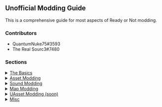 ## Unofficial Modding Guide

This is a comprehensive guide for most aspects of Ready or Not modding.  

### Contributors 
- QuantumNuke75#3593
- The Real Sourc3#7480

### Sections
<!--<details>
    <summary>
      <span><a href="https://quantumnuke75.github.io/Unofficial-Modding-Guide/faq.html">FAQ</a></span>
    </summary>
</details>-->

<details>
    <summary>
      <span><a href="https://quantumnuke75.github.io/Unofficial-Modding-Guide/thebasics.html">The Basics</a></span>
    </summary>
    <p style="margin-left:2%">  
        1. Extracting Game Files <br>
        2. Cooking Modifies Files <br>
        3. Creating a PAK File  <br>
        4. Mod Installation <br>
        5. Mod File Structure <br>
        6. File Formats <br>
        7. Example Mod <br>
        8. Debugging   <br>
    </p>
</details>

<details>
    <summary>
      <span><a href="https://quantumnuke75.github.io/Unofficial-Modding-Guide/asset_modding/assetmodding.html">Asset Modding</a></span>
    </summary>
    <p style="margin-left:2%">  
        1. Texture Replacement <br>
        2. Skeletal Mesh Replacement <br>
        3. Material Replacement   <br> 
    </p>
</details>

<details>
    <summary>
      <span><a href="https://quantumnuke75.github.io/Unofficial-Modding-Guide/sound_modding/soundmodding.html">Sound Modding</a></span>
    </summary>
    <p style="margin-left:2%">  
        1. Voiceover Modding <br>
        2. FMOD Modding   <br>  
    </p>
</details>

<details>
    <summary>
      <span><a href="https://quantumnuke75.github.io/Unofficial-Modding-Guide/map_modding/mapmodding.html">Map Modding</a></span>
    </summary>
    <p style="margin-left:2%">    
        1. Folder Structure <br>
        2. Project Settings <br>
        3. GameModes <br>
        4. World Geometry <br>
        5. Lighting <br>
        6. World Generation + AI <br>
        7. Adding Props <br>
        8. Adding Doors <br>
        9. Multiplayer <br>
        10. Building and Cooking <br>
        11. Materials <br>
        12. Post Process and Visuals <br>
        13. FMOD Sound Integration (WIP)   <br> 
    </p>
</details>

<details>
    <summary>
      <span><a href="https://quantumnuke75.github.io/Unofficial-Modding-Guide/uasset_modding/uassetmodding.html">UAsset Modding (soon)</a></span>
    </summary>
    <p style="margin-left:2%">  
        1. Numerical/String Edits <br>
        2. Adding Data   <br>
    </p>
</details>

<details>
    <summary>
      <span><a href="https://quantumnuke75.github.io/Unofficial-Modding-Guide/misc.html">Misc</a></span>
    </summary>
    <p style="margin-left:2%">  
        1. Custom Map Loading <br>
        2. Console Unlocking <br>
        3. Easy AI Modding <br>
    </p>
</details>

<!--<details>
    <summary>
      <span><a href="https://quantumnuke75.github.io/Unofficial-Modding-Guide/tools.html">Tools</a></span>
    </summary>
    <p style="margin-left:2%">  
        - UModel <br>
        - FModel <br> 
        - Universal Unreal Unlocker <br>
        - Blender PSK Plugin <br> 
        - FMOD Bank Tools <br>
    </p>
</details>-->



